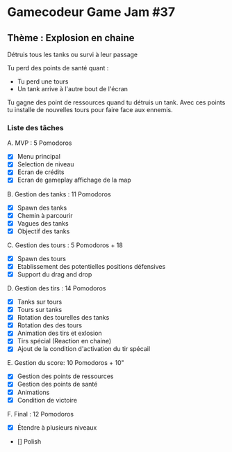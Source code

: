 # Gamecodeur Game Jam #37

## Thème : Explosion en chaine

Détruis tous les tanks ou survi à leur passage

Tu perd des points de santé quant :

- Tu perd une tours
- Un tank arrive à l'autre bout de l'écran

Tu gagne des point de ressources quand tu détruis un tank.
Avec ces points tu installe de nouvelles tours pour faire face aux ennemis.

### Liste des tâches

A. MVP : 5 Pomodoros

- [x] Menu principal
- [x] Selection de niveau
- [x] Ecran de crédits
- [x] Ecran de gameplay affichage de la map

B. Gestion des tanks : 11 Pomodoros

- [x] Spawn des tanks
- [x] Chemin à parcourir
- [x] Vagues des tanks
- [x] Objectif des tanks

C. Gestion des tours : 5 Pomodoros + 18

- [x] Spawn des tours
- [x] Etablissement des potentielles positions défensives
- [x] Support du drag and drop

D. Gestion des tirs : 14 Pomodoros

- [x] Tanks sur tours
- [x] Tours sur tanks
- [x] Rotation des tourelles des tanks
- [x] Rotation des des tours
- [x] Animation des tirs et exlosion
- [x] Tirs spécial (Reaction en chaine)
- [x] Ajout de la condition d'activation du tir spécail

E. Gestion du score: 10 Pomodoros + 10"

- [x] Gestion des points de ressources
- [x] Gestion des points de santé
- [x] Animations
- [x] Condition de victoire

F. Final : 12 Pomodoros

- [x] Étendre à plusieurs niveaux
- [] Polish

